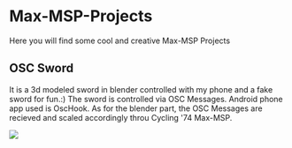 # Max-MSP-Projects
Here you will find some cool and creative Max-MSP Projects

## OSC Sword
It is a 3d modeled sword in blender controlled with my phone and a fake sword for fun.:)
The sword is controlled via OSC Messages. Android phone app used is OscHook.
As for the blender part, the OSC Messages are recieved and scaled accordingly throu Cycling '74 Max-MSP.

![](https://github.com/Max-MSP-Projects/osc_sword_demo.gif)
